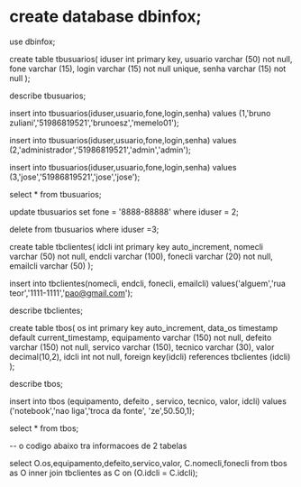 # create database dbinfox;

use dbinfox;

create table tbusuarios(
iduser int primary key,
usuario varchar (50) not null,
fone varchar (15),
login varchar (15) not null unique,
senha varchar (15) not null
);

describe tbusuarios;

insert into tbusuarios(iduser,usuario,fone,login,senha)
values (1,'bruno zuliani','51986819521','brunoesz','memelo01');

insert into tbusuarios(iduser,usuario,fone,login,senha)
values (2,'administrador','51986819521','admin','admin');

insert into tbusuarios(iduser,usuario,fone,login,senha)
values (3,'jose','51986819521','jose','jose');

select * from tbusuarios;

update tbusuarios set fone = '8888-88888' where iduser = 2;

delete from tbusuarios where iduser =3;

create table tbclientes(
idcli int primary key auto_increment,
nomecli varchar (50) not null,
endcli varchar (100),
fonecli varchar (20) not null,
emailcli varchar (50)
);

insert into tbclientes(nomecli, endcli, fonecli, emailcli)
values('alguem','rua teor','1111-1111','pao@gmail.com');

describe tbclientes;

create table tbos(
os int primary key auto_increment,
data_os timestamp default current_timestamp,
equipamento varchar (150) not null,
defeito varchar (150) not null,
servico varchar (150),
tecnico varchar (30),
valor decimal(10,2),
idcli int not null,
foreign key(idcli) references tbclientes (idcli)
);

describe tbos;

insert into tbos (equipamento, defeito , servico, tecnico, valor, idcli)
values ('notebook','nao liga','troca da fonte', 'ze',50.50,1);

select * from tbos;

-- o codigo abaixo tra informacoes de 2 tabelas

select 
O.os,equipamento,defeito,servico,valor,
C.nomecli,fonecli
from tbos as O
inner join tbclientes as C
on (O.idcli = C.idcli); 
